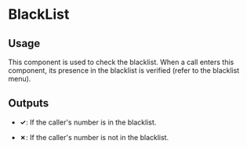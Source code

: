 # BlackList

## Usage

This component is used to check the blacklist. When a call enters this component, its presence in the blacklist is verified (refer to the blacklist menu).

## Outputs

- **✓**: If the caller's number is in the blacklist.

- **✗**: If the caller's number is not in the blacklist.